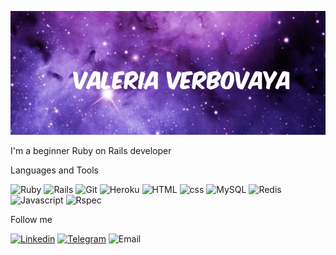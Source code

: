 ![Header](https://github.com/Valeri1998v/Valeri1998v/blob/main/assets/image.png)

I'm a beginner Ruby on Rails developer

Languages and Tools

![Ruby](https://img.shields.io/badge/Ruby-darkred?style=for-the-badge&logo=ruby)
![Rails](https://img.shields.io/badge/Rails-darkred?style=for-the-badge&logo=rubyonrails)
![Git](https://img.shields.io/badge/Git-black?style=for-the-badge&logo=github)
![Heroku](https://img.shields.io/badge/Heroku-blueviolet?style=for-the-badge&logo=heroku)
![HTML](https://img.shields.io/badge/Html-orange?style=for-the-badge&logo=HTML5)
![css](https://img.shields.io/badge/css-blue?style=for-the-badge&logo=css3)
![MySQL](https://img.shields.io/badge/SQl-gold?style=for-the-badge&logo=MySQL)
![Redis](https://img.shields.io/badge/Redis-black?style=for-the-badge&logo=redis)
![Javascript](https://img.shields.io/badge/Javascript-black?style=for-the-badge&logo=javascript)
![Rspec](https://img.shields.io/badge/Rspec-black?style=for-the-badge&logo=Rspec)

Follow me

[![Linkedin](https://img.shields.io/badge/Linkedin-mediumblue?style=for-the-badge&logo=linkedin)](https://www.linkedin.com/in/валерия-вербовая-94b059253/)
[![Telegram](https://img.shields.io/badge/Telegram-dodgerblue?style=for-the-badge&logo=telegram)](https://t.me/Valeriaverbov)
![Email](https://img.shields.io/badge/Email:valeriaverbov7@gmail.com-lightyellow?style=for-the-badge&logo=gmail)
